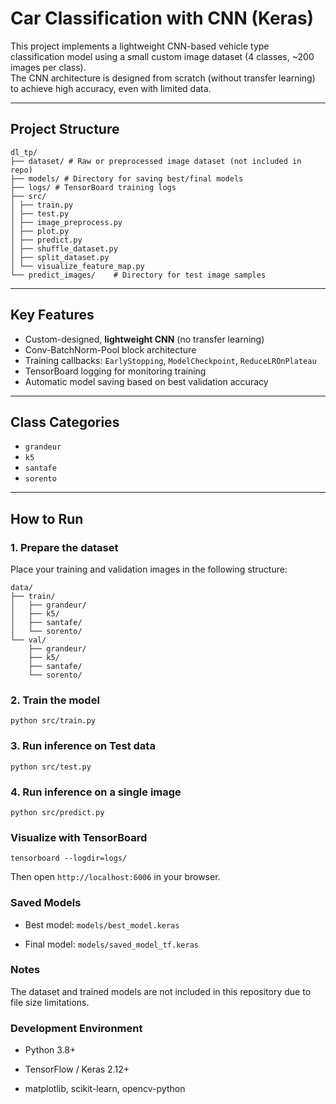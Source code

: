 # Car Classification with CNN (Keras)

This project implements a lightweight CNN-based vehicle type classification model using a small custom image dataset (4 classes, ~200 images per class).  
The CNN architecture is designed from scratch (without transfer learning) to achieve high accuracy, even with limited data.

---

## Project Structure
```
dl_tp/
├── dataset/ # Raw or preprocessed image dataset (not included in repo)
├── models/ # Directory for saving best/final models
├── logs/ # TensorBoard training logs
├── src/
│ ├── train.py
│ ├── test.py
│ ├── image_preprocess.py
│ ├── plot.py
│ ├── predict.py
│ ├── shuffle_dataset.py
│ ├── split_dataset.py
│ └── visualize_feature_map.py
└── predict_images/    # Directory for test image samples
```



---

## Key Features

- Custom-designed, **lightweight CNN** (no transfer learning)
- Conv-BatchNorm-Pool block architecture
- Training callbacks: `EarlyStopping`, `ModelCheckpoint`, `ReduceLROnPlateau`
- TensorBoard logging for monitoring training
- Automatic model saving based on best validation accuracy

---

## Class Categories

- `grandeur`
- `k5`
- `santafe`
- `sorento`

---

## How to Run

### 1. Prepare the dataset
Place your training and validation images in the following structure:

```
data/
├── train/
│   ├── grandeur/
│   ├── k5/
│   ├── santafe/
│   └── sorento/
└── val/
    ├── grandeur/
    ├── k5/
    ├── santafe/
    └── sorento/
```
### 2. Train the model
```
python src/train.py
```
### 3. Run inference on Test data
```
python src/test.py
```
### 4. Run inference on a single image
```
python src/predict.py
```
### Visualize with TensorBoard
```
tensorboard --logdir=logs/
```
Then open `http://localhost:6006` in your browser.

### Saved Models
- Best model: `models/best_model.keras`

- Final model: `models/saved_model_tf.keras`

### Notes
The dataset and trained models are not included in this repository due to file size limitations.

### Development Environment
- Python 3.8+

- TensorFlow / Keras 2.12+

- matplotlib, scikit-learn, opencv-python
